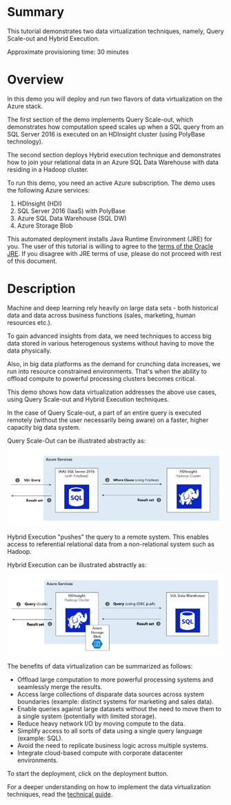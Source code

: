 # Summary

This tutorial demonstrates two data virtualization techniques, namely, Query Scale-out and Hybrid Execution.

Approximate provisioning time: 30 minutes

# Overview

In this demo you will deploy and run two flavors of data virtualization on the Azure stack.

The first section of the demo implements Query Scale-out, which demonstrates how computation speed scales up when a SQL query from an SQL Server 2016 is executed on an HDInsight cluster (using PolyBase technology).

The second section deploys Hybrid execution technique and demonstrates how to join your relational data in an Azure SQL Data Warehouse with data residing in a Hadoop cluster.

To run this demo, you need an active Azure subscription. The demo uses the following Azure services:

1. HDInsight (HDI)
1. SQL Server 2016 (IaaS) with PolyBase
1. Azure SQL Data Warehouse (SQL DW)  
1. Azure Storage Blob

This automated deployment installs Java Runtime Environment (JRE) for you. The user of this tutorial is willing to agree to the [terms of the Oracle JRE][1]. If you disagree with JRE terms of use, please do not proceed with rest of this document.

# Description

Machine and deep learning rely heavily on large data sets - both historical data and data across business functions (sales, marketing, human resources etc.).

To gain advanced insights from data, we need techniques to access big data stored in various heterogenous systems without having to move the data physically.

Also, in big data platforms as the demand for crunching data increases, we run into resource constrained environments. That's when the ability to offload compute to powerful processing clusters becomes critical.

This demo shows how data virtualization addresses the above use cases, using Query Scale-out and Hybrid Execution techniques.

In the case of Query Scale-out, a part of an entire query is executed remotely (without the user necessarily being aware) on a faster, higher capacity big data system.

Query Scale-Out can be illustrated abstractly as:

![Query Scale Out][IMG1]

Hybrid Execution "pushes" the query to a remote system. This enables access to referential relational data from a non-relational system such as Hadoop.

Hybrid Execution can be illustrated abstractly as:

![Hybrid Execution][IMG2]

The benefits of data virtualization can be summarized as follows:

- Offload large computation to more powerful processing systems and seamlessly merge the results.
- Access large collections of disparate data sources across system boundaries (example: distinct systems for marketing and sales data).
- Enable queries against large datasets without the need to move them to a single system (potentially with limited storage).
- Reduce heavy network I/O by moving compute to the data.
- Simplify access to all sorts of data using a single query language (example: SQL).
- Avoid the need to replicate business logic across multiple systems.
- Integrate cloud-based compute with corporate datacenter environments.

To start the deployment, click on the deployment button.

For a deeper understanding on how to implement the data virtualization techniques, read the [technical guide][2].

[IMG1]: ./assets/media2/queryscaleoutazure.png
[IMG2]: ./assets/media2/hybridexecutionazure.png
[1]: http://www.oracle.com/technetwork/java/javase/terms/license/index.html
[2]: https://github.com/Azure/cortana-intelligence-data-virtualization-techniques-using-sql-server-2016-and-hdinsight/blob/master/README.md